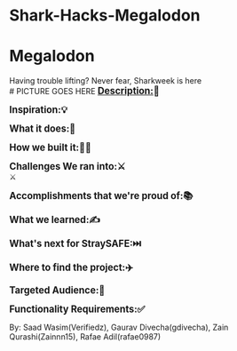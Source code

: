 # Shark-Hacks-Megalodon
<h1>Megalodon</h1>
Having trouble lifting? Never fear, Sharkweek is here
<br/>
# PICTURE GOES HERE 
<strong><big><u>Description:</u>📝</big></strong><br/>


<strong><big>Inspiration:💡</big></strong><br/>


<strong><big>What it does:🤔</big></strong><br/>


<strong><big>How we built it:🤷‍♂️</big></strong><br/>



<strong><big> Challenges We ran into:⚔️</big></strong><br/>⚔


<strong><big>Accomplishments that we're proud of:📚</big></strong><br/>



<strong><big>What we learned:✍️</big></strong><br/>

<strong><big>What's next for StraySAFE:⏭️</big></strong><br/>


<strong><big>Where to find the project:✈️</big></strong><br/>


<strong><big>Targeted Audience:👥</big></strong><br/>


<strong><big>Functionality Requirements:✅</big></strong><br/>


By: 
Saad Wasim(Verifiedz), Gaurav Divecha(gdivecha), Zain Qurashi(Zainnn15), Rafae Adil(rafae0987)
